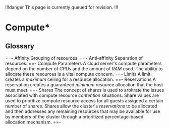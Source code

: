 !!!danger
This page is currently queued for revision.
!!!

# Compute*

## Glossary

==- Affinity
Grouping of resources.
==- Anti-affinity
Separation of resources.
==- Compute Parameters
A cloud server's compute parameters depend on the number of *CPUs* and the amount of *RAM* used. The ability to allocate these resources is a vital compute concern.
==- Limits
A limit creates a *maximum* ceiling for a resource allocation.
==- Reservations
A reservation creates a guaranteed *minimum* resource allocation that the host must meet.
==- Shares
The concept of shares is used to arbitrate the issues associated with compute resource *contention* situations. Share values are used to prioritize compute resource access for all guests assigned a certain number of shares. Shares allow the cluster's *reservations* to be allocated and then addresses any remaining resources that may be available for use by members of the cluster through a prioritized percentage-based allocation mechanism.
==-

